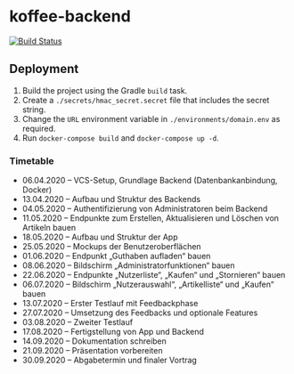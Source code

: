 # koffee-backend

[![Build Status](https://travis-ci.com/DerYeger/koffee-backend.svg?token=juB9bV6tFyoA5v7Hx1o4&branch=develop)](https://travis-ci.com/DerYeger/koffee-backend)

## Deployment

1. Build the project using the Gradle `build` task.
2. Create a `./secrets/hmac_secret.secret` file that includes the secret string.
3. Change the `URL` environment variable in `./environments/domain.env` as required.
4. Run `docker-compose build` and `docker-compose up -d`.

### Timetable

* 06.04.2020 – VCS-Setup, Grundlage Backend (Datenbankanbindung, Docker)
* 13.04.2020 – Aufbau und Struktur des Backends
* 04.05.2020 – Authentifizierung von Administratoren beim Backend
* 11.05.2020 – Endpunkte zum Erstellen, Aktualisieren und Löschen von Artikeln bauen
* 18.05.2020 – Aufbau und Struktur der App
* 25.05.2020 – Mockups der Benutzeroberflächen
* 01.06.2020 – Endpunkt „Guthaben aufladen“ bauen 
* 08.06.2020 – Bildschirm „Administratorfunktionen“ bauen
* 22.06.2020 – Endpunkte „Nutzerliste“, „Kaufen“ und „Stornieren“ bauen
* 06.07.2020 – Bildschirm „Nutzerauswahl“, „Artikelliste“ und „Kaufen“ bauen
* 13.07.2020 – Erster Testlauf mit Feedbackphase
* 27.07.2020 – Umsetzung des Feedbacks und optionale Features
* 03.08.2020 – Zweiter Testlauf
* 17.08.2020 – Fertigstellung von App und Backend
* 14.09.2020 – Dokumentation schreiben
* 21.09.2020 – Präsentation vorbereiten
* 30.09.2020 – Abgabetermin und finaler Vortrag
